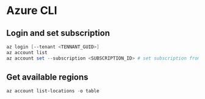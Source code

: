 # Azure CLI

## Login and set subscription

```powershell
az login [--tenant <TENNANT_GUID>]
az account list
az account set --subscription <SUBSCRIPTION_ID> # set subscription from the list
```

## Get available regions

```powershell
az account list-locations -o table
```
